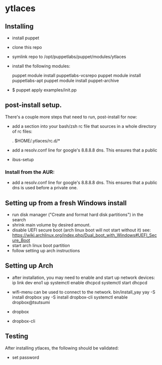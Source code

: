 # ytlaces

## Installing

* install puppet
* clone this repo
* symlink repo to /opt/puppetlabs/puppet/modules/ytlaces
* install the following modules:

    puppet module install puppetlabs-vcsrepo
    puppet module install puppetlabs-apt
    puppet module install puppet-archive

* $ puppet apply examples/init.pp

## post-install setup.

There's a couple more steps that need to run, post-install for now:

* add a section into your bash/zsh rc file that sources in a whole directory of rc files:

    . $HOME/.ytlaces/rc.d/*

* add a resolv.conf line for google's 8.8.8.8 dns. This ensures that a public
* ibus-setup

### Install from the AUR:

* add a resolv.conf line for google's 8.8.8.8 dns. This ensures that a public
  dns is used before a private one.


## Setting up from a fresh Windows install

* run disk manager ("Create and format hard disk partitions") in the search
* shrink main volume by desired amount.
* disable UEFI secure boot (arch linux boot will not start without it)
  see: https://wiki.archlinux.org/index.php/Dual_boot_with_Windows#UEFI_Secure_Boot
* start arch linux boot partition
* follow setting up arch instructions

## Setting up Arch

* after installation, you may need to enable and start up network devices:
    ip link dev eno1 up
    systemctl enable dhcpcd
    systemctl start dhcpcd
* wifi-menu can be used to connect to the network.
    bin/install_yay
    yay -S install dropbox
    yay -S install dropbox-cli
    systemctl enable dropbox@tsutsumi

* dropbox
* dropbox-cli

## Testing

After installing ytlaces, the following should be validated:

* set password